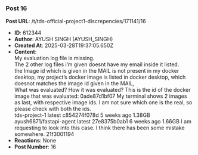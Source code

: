 ### Post 16
**Post URL**: /t/tds-official-project1-discrepencies/171141/16
- **ID**: 612344
- **Author**: AYUSH SINGH (AYUSH_SINGH)
- **Created At**: 2025-03-28T19:37:05.650Z
- **Content**:  
  My evaluation log file is missing.<br>
The 2 other log files i’m given doesnt have my email inside it listed.<br>
the Image id which is given in the MAIL is not present in my docker desktop, my project’s docker image is listed in docker desktop, which doesnot matches the image id given in the MAIL,<br>
What was evaluated? How it was evaluated?
This is the id of the docker image that was evaluated: 0ade87d1bf07
My terminal shows 2 images as last, with respective image ids. I am not sure which one is the real, so please check with both the ids.<br>
tds-project-1              latest    c854274f078d   5 weeks ago    1.38GB<br>
ayush6871/fastapi-agent    latest    27e8375b0ab1   6 weeks ago    1.66GB
I am requesting to look into this case. I think there has been some mistake somewhere.
21f3001194
- **Reactions**: None
- **Post Number**: 16

